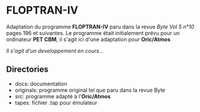 # FLOPTRAN-IV
Adaptation du programme **FLOPTRAN-IV** paru dans la revue *Byte Vol 5 n°10* pages 196 et suivantes.
Le programme était initialement prévu pour un ordinateur **PET CBM**, il s'agit ici d'une adaptation pour **Oric/Atmos**

_Il s'agit d'un developpement en cours..._

## Directories
- docs: documentation
- originals: programme original tel que paru dans la revue Byte
- src: programme adapté à l'**Oric/Atmos**
- tapes: fichier .tap pour émulateur

